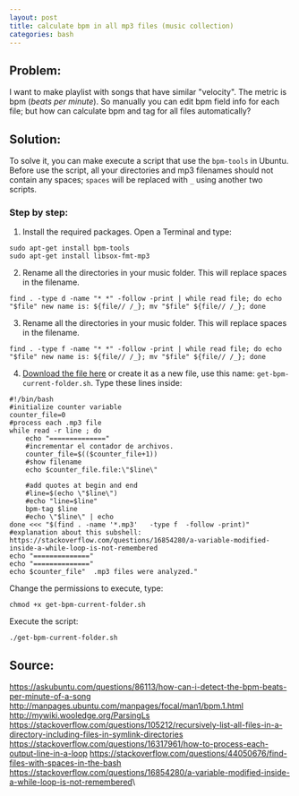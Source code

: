 ```yaml
---
layout: post
title: calculate bpm in all mp3 files (music collection)
categories: bash
---
```


## Problem: 

I want to make playlist with songs that have similar "velocity". The metric is bpm (_beats per minute_). So manually you can edit bpm field info for each file; but how can calculate bpm and tag for all files automatically?

## Solution:
To solve it, you can make execute a script that use the `bpm-tools` in Ubuntu. Before use the script, all your directories and mp3 filenames should not contain any spaces; `spaces` will be replaced with `_` using another two scripts. 

### Step by step:

1. Install the required packages. Open a Terminal and type:
```
sudo apt-get install bpm-tools
sudo apt-get install libsox-fmt-mp3
```

2. Rename all the directories in your music folder. This will replace spaces in the filename.

```
find . -type d -name "* *" -follow -print | while read file; do echo "$file" new name is: ${file// /_}; mv "$file" ${file// /_}; done
```

3. Rename all the directories in your music folder. This will replace spaces in the filename.

```
find . -type f -name "* *" -follow -print | while read file; do echo "$file" new name is: ${file// /_}; mv "$file" ${file// /_}; done
```

4. [Download the file here](https://raw.githubusercontent.com/rogelioprieto/bash-scripts/master/get-bpm-current-folder.sh) or create it as a new file, use this name: `get-bpm-current-folder.sh`. Type these lines inside:
```
#!/bin/bash
#initialize counter variable
counter_file=0
#process each .mp3 file
while read -r line ; do
	echo "=============="
    #incrementar el contador de archivos.
    counter_file=$(($counter_file+1))
	#show filename
    echo $counter_file.file:\"$line\"

    #add quotes at begin and end
    #line=$(echo \"$line\")
    #echo "line=$line"
    bpm-tag $line
    #echo \"$line\" | echo
done <<< "$(find . -name '*.mp3'   -type f  -follow -print)"
#explanation about this subshell: https://stackoverflow.com/questions/16854280/a-variable-modified-inside-a-while-loop-is-not-remembered
echo "=============="
echo "=============="
echo $counter_file"  .mp3 files were analyzed."
```

Change the permissions to execute, type:
```
chmod +x get-bpm-current-folder.sh
```

Execute the script:
```
./get-bpm-current-folder.sh
```



## Source:
<https://askubuntu.com/questions/86113/how-can-i-detect-the-bpm-beats-per-minute-of-a-song>\
<http://manpages.ubuntu.com/manpages/focal/man1/bpm.1.html>\
<http://mywiki.wooledge.org/ParsingLs>\
<https://stackoverflow.com/questions/105212/recursively-list-all-files-in-a-directory-including-files-in-symlink-directories>\
<https://stackoverflow.com/questions/16317961/how-to-process-each-output-line-in-a-loop>
<https://stackoverflow.com/questions/44050676/find-files-with-spaces-in-the-bash>\
<https://stackoverflow.com/questions/16854280/a-variable-modified-inside-a-while-loop-is-not-remembered>\


